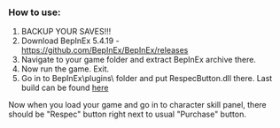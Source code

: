 ### How to use:
1) BACKUP YOUR SAVES!!!
2) Download BepInEx 5.4.19  - https://github.com/BepInEx/BepInEx/releases
3) Navigate to your game folder and extract BepInEx archive there.
4) Now run the game. Exit.
5) Go in to BepInEx\plugins\ folder and put RespecButton.dll there. Last build can be found [here](Release/)

Now when you load your game and go in to character skill panel, there should be "Respec" button right next to usual "Purchase" button.
